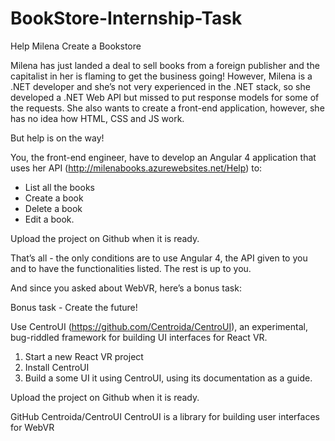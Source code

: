 # BookStore-Internship-Task

Help Milena Create a Bookstore

Milena has just landed a deal to sell books from a foreign publisher and the capitalist in her is flaming to get the business going!
However, Milena is a .NET developer and she’s not very experienced in the .NET stack, so she developed a .NET Web API
but missed to put response models for some of the requests. She also wants to create a front-end application, however,
she has no idea how HTML, CSS and JS work.

But help is on the way!

You, the front-end engineer, have to develop an Angular 4 application
that uses her API (http://milenabooks.azurewebsites.net/Help)  to:

- List all the books
- Create a book 
- Delete a book
- Edit a book.


Upload the project on Github when it is ready.


That’s all  - the only conditions are to use Angular 4, the API given to you and to have
the functionalities listed. The rest is up to you.

And since you asked about WebVR, here’s a bonus task:

Bonus task - Create the future!

Use CentroUI  (https://github.com/Centroida/CentroUI), an experimental, bug-riddled 
framework for building UI interfaces for React VR.

1. Start a new React VR project
2. Install CentroUI 
3. Build a some UI  it using CentroUI, using its documentation as a guide.

Upload the project on Github when it is ready.


GitHub
Centroida/CentroUI
CentroUI is a library for building user interfaces for WebVR
